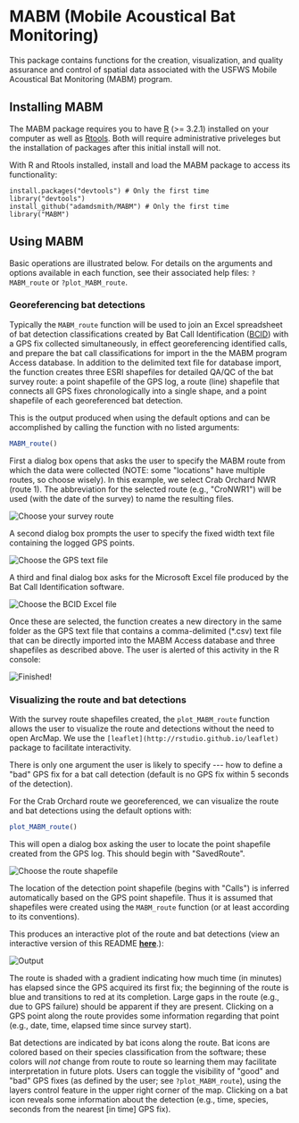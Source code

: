 MABM (Mobile Acoustical Bat Monitoring)
=======================================

This package contains functions for the creation, visualization, and quality assurance and control of spatial data associated with the USFWS Mobile Acoustical Bat Monitoring (MABM) program.

Installing MABM
---------------

The MABM package requires you to have [R](https://www.r-project.org/) (\>= 3.2.1) installed on your computer as well as [Rtools](https://cran.r-project.org/bin/windows/Rtools/). Both will require administrative priveleges but the installation of packages after this initial install will not.

With R and Rtools installed, install and load the MABM package to access its functionality:

    install.packages("devtools") # Only the first time
    library("devtools")
    install_github("adamdsmith/MABM") # Only the first time
    library("MABM")

Using MABM
----------

Basic operations are illustrated below. For details on the arguments and options available in each function, see their associated help files: `?MABM_route` or `?plot_MABM_route`.

### Georeferencing bat detections

Typically the `MABM_route` function will be used to join an Excel spreadsheet of bat detection classifications created by Bat Call Identification ([BCID](http://www.batcallid.com)) with a GPS fix collected simultaneously, in effect georeferencing identified calls, and prepare the bat call classifications for import in the the MABM program Access database. In addition to the delimited text file for database import, the function creates three ESRI shapefiles for detailed QA/QC of the bat survey route: a point shapefile of the GPS log, a route (line) shapefile that connects all GPS fixes chronologically into a single shape, and a point shapefile of each georeferenced bat detection.

This is the output produced when using the default options and can be accomplished by calling the function with no listed arguments:

``` r
MABM_route()
```

First a dialog box opens that asks the user to specify the MABM route from which the data were collected (NOTE: some "locations" have multiple routes, so choose wisely). In this example, we select Crab Orchard NWR (route 1). The abbreviation for the selected route (e.g., "CroNWR1") will be used (with the date of the survey) to name the resulting files.

![Choose your survey route](./README-figs/choose_route.png)

A second dialog box prompts the user to specify the fixed width text file containing the logged GPS points.

![Choose the GPS text file](./README-figs/choose_GPS.png)

A third and final dialog box asks for the Microsoft Excel file produced by the Bat Call Identification software.

![Choose the BCID Excel file](./README-figs/choose_BCID.png)

Once these are selected, the function creates a new directory in the same folder as the GPS text file that contains a comma-delimited (\*.csv) text file that can be directly imported into the MABM Access database and three shapefiles as described above. The user is alerted of this activity in the R console:

![Finished!](./README-figs/all_done.png)

### Visualizing the route and bat detections

With the survey route shapefiles created, the `plot_MABM_route` function allows the user to visualize the route and detections without the need to open ArcMap. We use the `[leaflet](http://rstudio.github.io/leaflet)` package to facilitate interactivity.

There is only one argument the user is likely to specify --- how to define a "bad" GPS fix for a bat call detection (default is no GPS fix within 5 seconds of the detection).

For the Crab Orchard route we georeferenced, we can visualize the route and bat detections using the default options with:

``` r
plot_MABM_route()
```

This will open a dialog box asking the user to locate the point shapefile created from the GPS log. This should begin with "SavedRoute".

![Choose the route shapefile](./README-figs/choose_shapefile.png)

The location of the detection point shapefile (begins with "Calls") is inferred automatically based on the GPS point shapefile. Thus it is assumed that shapefiles were created using the `MABM_route` function (or at least according to its conventions).

This produces an interactive plot of the route and bat detections (view an interactive version of this README **[here](http://rpubs.com/adamsmith_fws/MABM_readme)**.):

![Output](./README-figs/plot_output.png)

The route is shaded with a gradient indicating how much time (in minutes) has elapsed since the GPS acquired its first fix; the beginning of the route is blue and transitions to red at its completion. Large gaps in the route (e.g., due to GPS failure) should be apparent if they are present. Clicking on a GPS point along the route provides some information regarding that point (e.g., date, time, elapsed time since survey start).

Bat detections are indicated by bat icons along the route. Bat icons are colored based on their species classification from the software; these colors will *not* change from route to route so learning them may facilitate interpretation in future plots. Users can toggle the visibility of "good" and "bad" GPS fixes (as defined by the user; see `?plot_MABM_route`), using the layers control feature in the upper right corner of the map. Clicking on a bat icon reveals some information about the detection (e.g., time, species, seconds from the nearest [in time] GPS fix).
